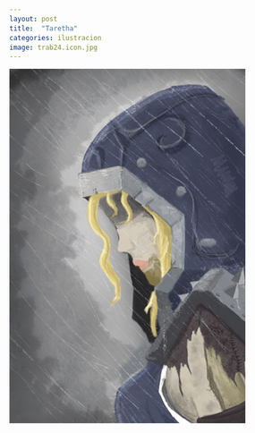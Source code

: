 ```yaml
---
layout: post
title:  "Taretha"
categories: ilustracion
image: trab24.icon.jpg
---
```


![imagen](/img/trab24.jpg)
